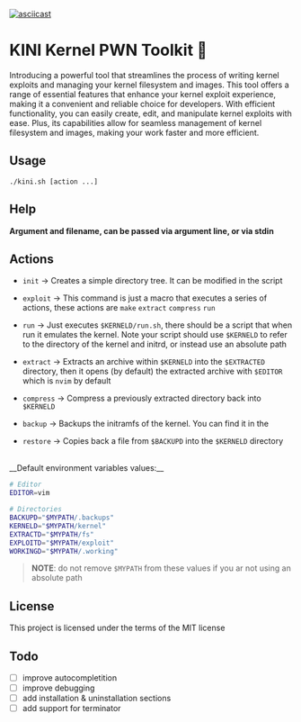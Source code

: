 [![asciicast](https://asciinema.org/a/572171.svg)](https://asciinema.org/a/572171)

# KINI Kernel PWN Toolkit :dragon:
Introducing a powerful tool that streamlines the process of writing kernel exploits and managing your kernel filesystem and images. This tool offers a range of essential features that enhance your kernel exploit experience, making it a convenient and reliable choice for developers. With efficient functionality, you can easily create, edit, and manipulate kernel exploits with ease. Plus, its capabilities allow for seamless management of kernel filesystem and images, making your work faster and more efficient.


## Usage

`./kini.sh [action ...]`

## Help
__Argument and filename, can be passed via argument line, or via stdin__


## Actions

* `init` -> Creates a simple directory tree. It can be modified in the script
* `exploit` -> This command is just a macro that executes a series of actions, these actions are `make` `extract` `compress` `run`

* `run` -> Just executes `$KERNELD/run.sh`, there should be a script that when run it emulates the kernel. Note your script should use `$KERNELD` to refer to the directory of the kernel and initrd, or instead use an absolute path

* `extract` -> Extracts an archive within `$KERNELD` into the `$EXTRACTED` directory, then it opens (by default) the extracted archive with `$EDITOR` which is `nvim` by default

* `compress` -> Compress a previously extracted directory back into `$KERNELD`

* `backup` -> Backups the initramfs of the kernel. You can find it in the 

* `restore` -> Copies back a file from `$BACKUPD` into the `$KERNELD` directory

<br>
__Default environment variables values:__
<br>


```sh
# Editor
EDITOR=vim

# Directories
BACKUPD="$MYPATH/.backups"
KERNELD="$MYPATH/kernel"
EXTRACTD="$MYPATH/fs"
EXPLOITD="$MYPATH/exploit"
WORKINGD="$MYPATH/.working"
```

> **NOTE**: do not remove `$MYPATH` from these values if you ar not using an absolute path


## License
This project is licensed under the terms of the MIT license

## Todo
- [ ] improve autocompletition 
- [ ] improve debugging
- [ ] add installation & uninstallation sections
- [ ] add support for terminator
